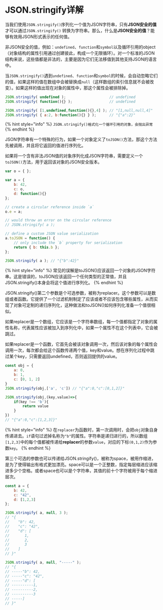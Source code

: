 # JSON.stringify详解

当我们使用`JSON.stringify()`序列化一个值为JSON字符串，只有**JSON安全的值**才可以通过`JSON.stringify()` 转换为字符串。那么，什么是**JSON安全的值**？能够有效用JSON形式表示的任何值。

非JSON安全的值，例如：`undefined`、`function`和`symbol`以及循环引用的object（对象结构的属性引用通过创建彼此，构成一个无限循环）。对一个标准的JSON结构来说，这些值都是非法的，主要是因为它们无法移值到其他支持JSON的语言中。

当`JSON.stringify()`遇到`undefined`、`function`和`symbol`的时候，会自动忽略它们的值，如果这样的值在数组中会被替换成`null`（这样数组的索引信息就不会被改变）。如果这样的值出现在对象的属性中，那这个属性会被排除掉。

```javascript
JSON.stringify( undefined );					// undefined
JSON.stringify( function(){} );					// undefined

JSON.stringify( [1,undefined,function(){},4] );	// "[1,null,null,4]"
JSON.stringify( { a:2, b:function(){} } );		// "{"a":2}"
```

{% hint style="info" %}
`JSON.stringify()格式化一个循环引用的对象，会抛出异常`
{% endhint %}

JSON字符串有一个特殊的行为，如果一个对象定义了`toJSON()`方法，那这个方法先被调用，并且将它返回的值进行序列化。

如果将一个含有非法JSON值的对象序列化成JSON字符串，需要定义一个`toJSON()`方法，用于返回该对象的JSON安全版本。

```javascript
var o = { };

var a = {
	b: 42,
	c: o,
	d: function(){}
};

// create a circular reference inside `a`
o.e = a;

// would throw an error on the circular reference
// JSON.stringify( a );

// define a custom JSON value serialization
a.toJSON = function() {
	// only include the `b` property for serialization
	return { b: this.b };
};

JSON.stringify( a ); // "{"b":42}"
```

{% hint style="info" %}
常见的误解是toJSON()应该返回一个对象的JSON字符串。这是错误的，toJSON应该返回一个任何类型的正常值，并且JSON.stringify()本身会将这个值进行序列化。
{% endhint %}

JSON.stringify()第二个参数是个可选参数，被称为replacer。这个参数可以是数组或者函数。它提供了一个过滤机制制定了应该或者不应该包含哪些属性，从而实现了对象可定制的递归序列化，这种做法和toJSON()如何序列化准备一个值很相似。

如果replacer是一个数组，它应该是一个字符串数组，每一个值都指定了对象的属性名称，代表属性应该被加入到序列化中，如果一个属性不在这个列表中，它会被跳过。

如果replacer是一个函数，它首先会被该对象调用一次，然后该对象的每个属性会调用一次，每次都会给这个函数传递两个值，key和value。想在序列化过程中跳过某个key，只需要返回undefined，否则返回提供的value。

```javascript
const obj = {
    a: 0,
    b: 1,
    c: [0, 1, 2]
}
JSON.stringify(obj,['a', 'c']) // "{"a":0,"c":[0,1,2]}"

JSON.stringify(obj,(key,value)=>{
	if(key !== 'b'){
		return value
	}
})
// "{"a":0,"c":[1,2,3]}"
```

{% hint style="info" %}
在`replacer`为函数时，第一次调用时，会把`obj`对象自身传递进去。`if`语句过滤掉名称为`"b"`的属性。字符串是递归进行的，所以数组`[1,2,3]`中的每个值都被传递给**replacer**的参数`value`，对应的下标`(0,1,2)`作为参数`key`。
{% endhint %}

第三个可选的参数也可以传递给JSON.stringify()，被称为space，被用作缩进，是为了使得输出有格式更加漂亮。space可以是一个正整数，指定每层缩进应该缩进多少个空格。或者space也可以是个字符串，其值的前十个字符被用于每个缩进层次。

```javascript
const a = {
	b: 42,
	c: "42",
	d: [1,2,3]
};

JSON.stringify( a, null, 3 );
// "{
//    "b": 42,
//    "c": "42",
//    "d": [
//       1,
//       2,
//       3
//    ]
// }"

JSON.stringify( a, null, "-----" );
// "{
// -----"b": 42,
// -----"c": "42",
// -----"d": [
// ----------1,
// ----------2,
// ----------3
// -----]
// }"
```

